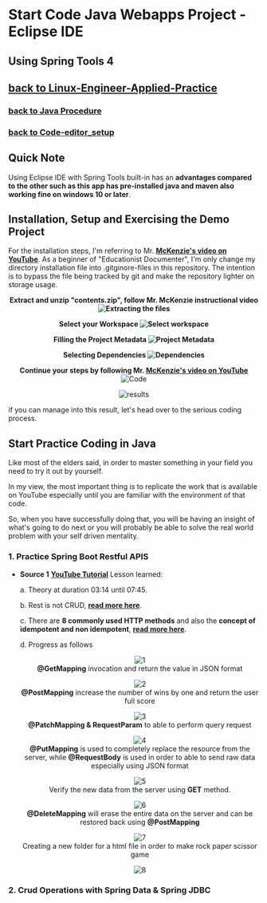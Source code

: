 # Start Code Java Webapps Project - Eclipse IDE
## Using Spring Tools 4
## [**back to Linux-Engineer-Applied-Practice**](/README.md)
### [**back to Java Procedure**](/Java-Webapps-Simulation/Java-Procedure.md)

### [**back to Code-editor_setup**](/Java-Webapps-Simulation/2/Code-editor_setup.md)

## Quick Note
Using Eclipse IDE with Spring Tools built-in has an **advantages compared to the other such as this app has pre-installed java and maven also working fine on windows 10 or later**.

## Installation, Setup and Exercising the Demo Project
  
For the installation steps, I'm referring to Mr. [**McKenzie's video on YouTube**](https://www.youtube.com/watch?v=U-6_gJoWYwM). As a beginner of "Educationist Documenter", I'm only change my directory installation file into .gitginore-files in this repository. The intention is to bypass the file being tracked by git and make the repository lighter on storage usage.

<center>

<b>Extract and unzip "contents.zip", follow Mr. McKenzie instructional video
![Extracting the files](/image-files/spring-tools4-1.png)

Select your Workspace
![Select workspace](/image-files/spring-tools4-2.png) 

Filling the Project Metadata
![Project Metadata](/image-files/spring-tools4-3.png)

Selecting Dependencies
![Dependencies](/image-files/spring-tools4-4.png)

Continue your steps by following Mr. [**McKenzie's video on YouTube**](https://www.youtube.com/watch?v=U-6_gJoWYwM)</b>
![Code](/image-files/spring-tools4-5.png)

![results](/image-files/spring-tools4-6.png)
</center>

if you can manage into this result, let's head over to the serious coding process.

## Start Practice Coding in Java
Like most of the elders said, in order to master something in your field you need to try it out by yourself. 

In my view, the most important thing is to replicate the work that is available on YouTube especially until you are familiar with the environment of that code. 

So, when you have successfully doing that, you will be having an insight of what's going to do next or you will probably be able to solve the real world problem with your self driven mentality.

### 1. Practice Spring Boot Restful APIS 
- **Source 1** [**YouTube Tutorial**](https://www.youtube.com/watch?v=9brw7UzFdTA)
Lesson learned:

    a. Theory at duration 03:14 until 07:45.
    
    b. Rest is not CRUD, [**read more here**](/Additional-Notes/RestAPI&CRUD.md).

    c. There are **8 commonly used HTTP methods** and also the **concept of idempotent and non idempotent**, [**read more here**](/Additional-Notes/HTTP_Methods.md).

    d. Progress as follows

    <center>
    
    ![1](/image-files/sts4_progress-1.png)
    <br><b>@GetMapping</b> invocation and return the value in JSON format</br>

    ![2](/image-files/sts4_progress-2.png)
    <br><b>@PostMapping</b> increase the number of wins by one and return the user full score</br>

    ![3](/image-files/sts4_progress-3.png)
    <br><b>@PatchMapping & RequestParam</b> to able to perform query request<br>

    ![4](/image-files/sts4_progress-4.png)
    <br><b>@PutMapping</b> is used to completely replace the resource from the server, while <b>@RequestBody</b> is used in order to able to send raw data especially using JSON format</br>
    
    ![5](/image-files/sts4_progress-5.png)
    <br>Verify the new data from the server using <b>GET</b> method.<br>

    ![6](/image-files/sts4_progress-6.png)
    <br><b>@DeleteMapping</b> will erase the entire data on the server and can be restored back using <b>@PostMapping</b></br>

    ![7](/image-files/sts4_progress-7.png)
    <br>Creating a new folder for a html file in order to make rock paper scissor game </br>

    ![8](/image-files/sts4_progress-8.png)
    </center>

### 2. Crud Operations with Spring Data & Spring JDBC
